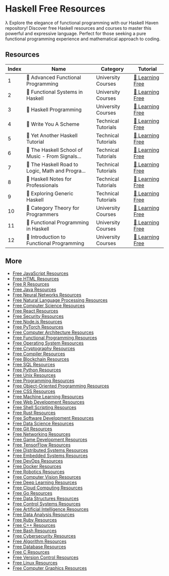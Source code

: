 # Haskell Free Resources

λ Explore the elegance of functional programming with our Haskell Haven repository! Discover free Haskell resources and courses to master this powerful and expressive language. Perfect for those seeking a pure functional programming experience and mathematical approach to coding.

## Resources

|   Index | Name                                            | Category            | Tutorial                                                                                                  |
|---------|-------------------------------------------------|---------------------|-----------------------------------------------------------------------------------------------------------|
|       1 | 📖 Advanced Functional Programming               | University Courses  | [🔗 Learning Free](https://getvm.io/tutorials/l28-advanced-functional-programming-university-of-cambridge) |
|       2 | 📖 Functional Systems in Haskell                 | University Courses  | [🔗 Learning Free](https://getvm.io/tutorials/cs-240h-functional-systems-in-haskell-stanford-university)   |
|       3 | 📖 Haskell Programming                           | University Courses  | [🔗 Learning Free](https://getvm.io/tutorials/cis-194-introduction-to-haskell-penn-engineering)            |
|       4 | 📖 Write You A Scheme                            | Technical Tutorials | [🔗 Learning Free](https://getvm.io/tutorials/write-you-a-scheme)                                          |
|       5 | 📖 Yet Another Haskell Tutorial                  | Technical Tutorials | [🔗 Learning Free](https://getvm.io/tutorials/yet-another-haskell-tutorial)                                |
|       6 | 📖 The Haskell School of Music - From Signals... | Technical Tutorials | [🔗 Learning Free](https://getvm.io/tutorials/the-haskell-school-of-music-from-signals-to-symphonies)      |
|       7 | 📖 The Haskell Road to Logic, Math and Progra... | Technical Tutorials | [🔗 Learning Free](https://getvm.io/tutorials/the-haskell-road-to-logic-math-and-programming)              |
|       8 | 📖 Haskell Notes for Professionals               | Technical Tutorials | [🔗 Learning Free](https://getvm.io/tutorials/haskell-notes-for-professionals)                             |
|       9 | 📖 Exploring Generic Haskell                     | Technical Tutorials | [🔗 Learning Free](https://getvm.io/tutorials/exploring-generic-haskell)                                   |
|      10 | 📖 Category Theory for Programmers               | University Courses  | [🔗 Learning Free](https://getvm.io/tutorials/category-theory-for-programmers-2014-bartosz-milewski)       |
|      11 | 📖 Functional Programming in Haskell             | University Courses  | [🔗 Learning Free](https://getvm.io/tutorials/functional-programming-in-haskell-iit-madras)                |
|      12 | 📖 Introduction to Functional Programming        | University Courses  | [🔗 Learning Free](https://getvm.io/tutorials/fp-101x-introduction-to-functional-programming-tu-delft)     |

## More

- [Free JavaScript Resources](https://github.com/getvmio/free-javascript-resources)
- [Free HTML Resources](https://github.com/getvmio/free-html-resources)
- [Free R Resources](https://github.com/getvmio/free-r-resources)
- [Free Java Resources](https://github.com/getvmio/free-java-resources)
- [Free Neural Networks Resources](https://github.com/getvmio/free-neural-networks-resources)
- [Free Natural Language Processing Resources](https://github.com/getvmio/free-natural-language-processing-resources)
- [Free Computer Science Resources](https://github.com/getvmio/free-computer-science-resources)
- [Free React Resources](https://github.com/getvmio/free-react-resources)
- [Free Security Resources](https://github.com/getvmio/free-security-resources)
- [Free Node.js Resources](https://github.com/getvmio/free-node-js-resources)
- [Free PyTorch Resources](https://github.com/getvmio/free-pytorch-resources)
- [Free Computer Architecture Resources](https://github.com/getvmio/free-computer-architecture-resources)
- [Free Functional Programming Resources](https://github.com/getvmio/free-functional-programming-resources)
- [Free Operating System Resources](https://github.com/getvmio/free-operating-system-resources)
- [Free Cryptography Resources](https://github.com/getvmio/free-cryptography-resources)
- [Free Compiler Resources](https://github.com/getvmio/free-compiler-resources)
- [Free Blockchain Resources](https://github.com/getvmio/free-blockchain-resources)
- [Free SQL Resources](https://github.com/getvmio/free-sql-resources)
- [Free Python Resources](https://github.com/getvmio/free-python-resources)
- [Free Unix Resources](https://github.com/getvmio/free-unix-resources)
- [Free Programming Resources](https://github.com/getvmio/free-programming-resources)
- [Free Object-Oriented Programming Resources](https://github.com/getvmio/free-object-oriented-programming-resources)
- [Free CSS Resources](https://github.com/getvmio/free-css-resources)
- [Free Machine Learning Resources](https://github.com/getvmio/free-machine-learning-resources)
- [Free Web Development Resources](https://github.com/getvmio/free-web-development-resources)
- [Free Shell Scripting Resources](https://github.com/getvmio/free-shell-scripting-resources)
- [Free Rust Resources](https://github.com/getvmio/free-rust-resources)
- [Free Software Development Resources](https://github.com/getvmio/free-software-development-resources)
- [Free Data Science Resources](https://github.com/getvmio/free-data-science-resources)
- [Free Git Resources](https://github.com/getvmio/free-git-resources)
- [Free Networking Resources](https://github.com/getvmio/free-networking-resources)
- [Free Game Development Resources](https://github.com/getvmio/free-game-development-resources)
- [Free TensorFlow Resources](https://github.com/getvmio/free-tensorflow-resources)
- [Free Distributed Systems Resources](https://github.com/getvmio/free-distributed-systems-resources)
- [Free Embedded Systems Resources](https://github.com/getvmio/free-embedded-systems-resources)
- [Free DevOps Resources](https://github.com/getvmio/free-devops-resources)
- [Free Docker Resources](https://github.com/getvmio/free-docker-resources)
- [Free Robotics Resources](https://github.com/getvmio/free-robotics-resources)
- [Free Computer Vision Resources](https://github.com/getvmio/free-computer-vision-resources)
- [Free Deep Learning Resources](https://github.com/getvmio/free-deep-learning-resources)
- [Free Cloud Computing Resources](https://github.com/getvmio/free-cloud-computing-resources)
- [Free Go Resources](https://github.com/getvmio/free-go-resources)
- [Free Data Structures Resources](https://github.com/getvmio/free-data-structures-resources)
- [Free Control Systems Resources](https://github.com/getvmio/free-control-systems-resources)
- [Free Artificial Intelligence Resources](https://github.com/getvmio/free-artificial-intelligence-resources)
- [Free Data Analysis Resources](https://github.com/getvmio/free-data-analysis-resources)
- [Free Ruby Resources](https://github.com/getvmio/free-ruby-resources)
- [Free C++ Resources](https://github.com/getvmio/free-cpp-resources)
- [Free Bash Resources](https://github.com/getvmio/free-bash-resources)
- [Free Cybersecurity Resources](https://github.com/getvmio/free-cybersecurity-resources)
- [Free Algorithm Resources](https://github.com/getvmio/free-algorithm-resources)
- [Free Database Resources](https://github.com/getvmio/free-database-resources)
- [Free C Resources](https://github.com/getvmio/free-c-resources)
- [Free Version Control Resources](https://github.com/getvmio/free-version-control-resources)
- [Free Linux Resources](https://github.com/getvmio/free-linux-resources)
- [Free Computer Graphics Resources](https://github.com/getvmio/free-computer-graphics-resources)
